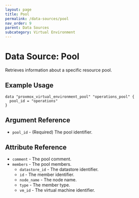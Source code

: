 ```yaml
---
layout: page
title: Pool
permalink: /data-sources/pool
nav_order: 9
parent: Data Sources
subcategory: Virtual Environment
---
```


# Data Source: Pool

Retrieves information about a specific resource pool.

## Example Usage

```
data "proxmox_virtual_environment_pool" "operations_pool" {
  pool_id = "operations"
}
```

## Argument Reference

* `pool_id` - (Required) The pool identifier.

## Attribute Reference

* `comment` - The pool comment.
* `members` - The pool members.
    * `datastore_id` - The datastore identifier.
    * `id` - The member identifier.
    * `node_name` - The node name.
    * `type` - The member type.
    * `vm_id` - The virtual machine identifier.
